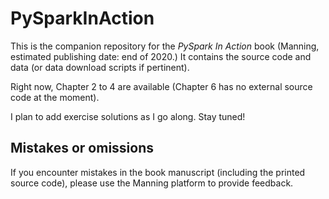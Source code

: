 # PySparkInAction

This is the companion repository for the _PySpark In Action_ book (Manning,
estimated publishing date: end of 2020.) It contains the source code and data
(or data download scripts if pertinent).

Right now, Chapter 2 to 4 are available (Chapter 6 has no external source code
at the moment).

I plan to add exercise solutions as I go along. Stay tuned!


## Mistakes or omissions

If you encounter mistakes in the book manuscript (including the printed source
code), please use the Manning platform to provide feedback.
